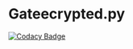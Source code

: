 # Gateecrypted.py
[![Codacy Badge](https://api.codacy.com/project/badge/Grade/ebdc8859d2604f4bbddb04e1328872cb)](https://app.codacy.com/gh/Stephenvega2/Gateecrypted.py?utm_source=github.com&utm_medium=referral&utm_content=Stephenvega2/Gateecrypted.py&utm_campaign=Badge_Grade)